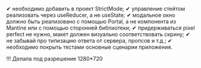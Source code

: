 ✔ необходимо добавить в проект StrictMode;
✔ управление стейтом реализовать через useReducer, а не useState;
✔ модальное окно должно быть реализовано с помощью Portal, а не компонента из Mantine или с помощью сторонней библиотеки;
✔ придерживаться pixel perfect не нужно, макет должен визуально соответствовать скрину;
✔ не забывай про типизацию ответа от сервера, пропсов и т.д.;
✔ необходимо покрыть тестами основные сценарии приложения.

!!! Делала под разрешение 1280*720